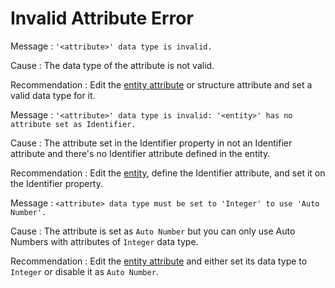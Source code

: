 # Invalid Attribute Error

Message : `'<attribute>' data type is invalid.`

Cause : The data type of the attribute is not valid.

Recommendation : Edit the [entity attribute](https://github.com/danielmarquespt/docs-product/tree/e7ea3f444d5129dab245c69ab72ae091554bc4fb/src/extensibility-and-integration/integration-studio/managing-extensions/entity-attribute.md%3E) or structure attribute and set a valid data type for it.

Message : `'<attribute>' data type is invalid: '<entity>' has no attribute set as Identifier.`

Cause : The attribute set in the Identifier property in not an Identifier attribute and there's no Identifier attribute defined in the entity.

Recommendation : Edit the [entity](https://github.com/danielmarquespt/docs-product/tree/e7ea3f444d5129dab245c69ab72ae091554bc4fb/src/extensibility-and-integration/integration-studio/managing-extensions/entity-define.md%3E), define the Identifier attribute, and set it on the Identifier property.

Message : `<attribute> data type must be set to 'Integer' to use 'Auto Number'.`

Cause : The attribute is set as `Auto Number` but you can only use Auto Numbers with attributes of `Integer` data type.

Recommendation : Edit the [entity attribute](https://github.com/danielmarquespt/docs-product/tree/e7ea3f444d5129dab245c69ab72ae091554bc4fb/src/extensibility-and-integration/integration-studio/managing-extensions/entity-attribute.md%3E) and either set its data type to `Integer` or disable it as `Auto Number`.

